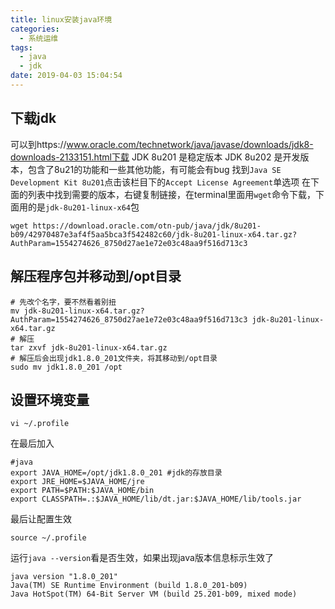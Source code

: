```yaml
---
title: linux安装java环境
categories:
  - 系统运维
tags:
  - java
  - jdk
date: 2019-04-03 15:04:54
---
```

## 下载jdk
可以到https://www.oracle.com/technetwork/java/javase/downloads/jdk8-downloads-2133151.html下载
JDK 8u201 是稳定版本 
JDK 8u202 是开发版本，包含了8u21的功能和一些其他功能，有可能会有bug 
找到`Java SE Development Kit 8u201`点击该栏目下的`Accept License Agreement`单选项
在下面的列表中找到需要的版本，右键复制链接，在terminal里面用`wget`命令下载，下面用的是`jdk-8u201-linux-x64`包
```
wget https://download.oracle.com/otn-pub/java/jdk/8u201-b09/42970487e3af4f5aa5bca3f542482c60/jdk-8u201-linux-x64.tar.gz?AuthParam=1554274626_8750d27ae1e72e03c48aa9f516d713c3
```
## 解压程序包并移动到/opt目录
```
# 先改个名字，要不然看着别扭
mv jdk-8u201-linux-x64.tar.gz?AuthParam=1554274626_8750d27ae1e72e03c48aa9f516d713c3 jdk-8u201-linux-x64.tar.gz
# 解压
tar zxvf jdk-8u201-linux-x64.tar.gz
# 解压后会出现jdk1.8.0_201文件夹，将其移动到/opt目录
sudo mv jdk1.8.0_201 /opt
```
## 设置环境变量
```
vi ~/.profile
```
在最后加入
```
#java
export JAVA_HOME=/opt/jdk1.8.0_201 #jdk的存放目录
export JRE_HOME=$JAVA_HOME/jre
export PATH=$PATH:$JAVA_HOME/bin
export CLASSPATH=.:$JAVA_HOME/lib/dt.jar:$JAVA_HOME/lib/tools.jar
```
最后让配置生效
```
source ~/.profile
```
运行`java --version`看是否生效，如果出现java版本信息标示生效了
```
java version "1.8.0_201"
Java(TM) SE Runtime Environment (build 1.8.0_201-b09)
Java HotSpot(TM) 64-Bit Server VM (build 25.201-b09, mixed mode)
```